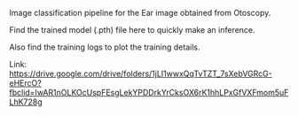Image classification pipeline for the Ear image obtained from Otoscopy. 

Find the trained model (.pth) file here to quickly make an inference. 

Also find the training logs to plot the training details.

Link: https://drive.google.com/drive/folders/1jLI1wwxQqTvTZT_7sXebVGRcG-eHErcO?fbclid=IwAR1nOLKOcUspFEsgLekYPDDrkYrCksOX6rK1hhLPxGfVXFmom5uFLhK728g

